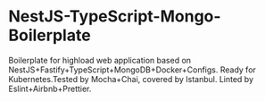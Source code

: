 # NestJS-TypeScript-Mongo-Boilerplate
Boilerplate for highload web application based on NestJS+Fastify+TypeScript+MongoDB+Docker+Configs. Ready for Kubernetes.Tested by Mocha+Chai, covered by Istanbul. Linted by Eslint+Airbnb+Prettier.
